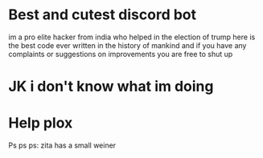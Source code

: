 # Best and cutest discord bot
im a pro elite hacker from india who helped in the election of trump 
here is the best code ever written in the history of mankind and if you have any complaints or suggestions on improvements you are free to shut up

# JK i don't know what im doing
# Help plox

Ps ps ps: zita has a small weiner

